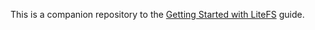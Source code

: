This is a companion repository to the [Getting Started with LiteFS](https://fly.io/docs/litefs/getting-started) guide.

